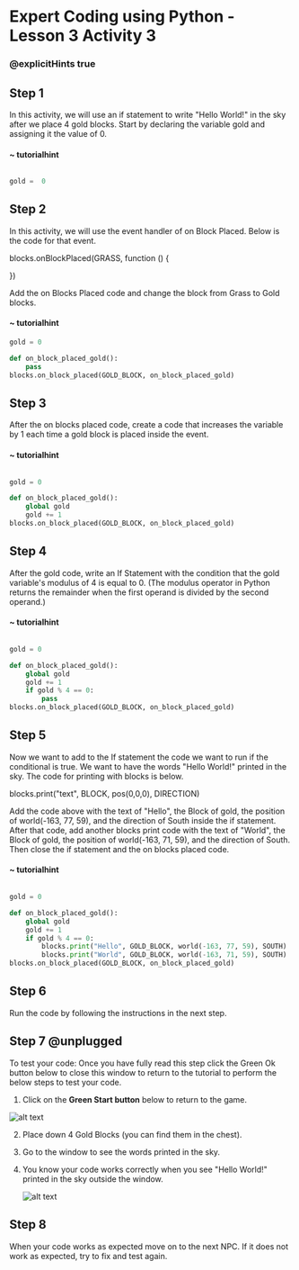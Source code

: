 # Expert Coding using Python - Lesson 3 Activity 3
### @explicitHints true


## Step 1

In this activity, we will use an if statement to write "Hello World!" in the sky after we place 4 gold blocks. 
Start by declaring the variable gold and assigning it the value of 0. 

#### ~ tutorialhint
``` python

gold =  0

```

## Step 2

In this activity, we will use the event handler of on Block Placed.  Below is the code for that event. 

blocks.onBlockPlaced(GRASS,  function  ()  {

})

Add the on Blocks Placed code and change the block from Grass to Gold blocks. 

#### ~ tutorialhint
```python
gold = 0

def on_block_placed_gold():
    pass
blocks.on_block_placed(GOLD_BLOCK, on_block_placed_gold)

```

## Step 3

After the on blocks placed code, create a code that increases the variable by 1 each time a gold block is placed inside the event. 

#### ~ tutorialhint
```python

gold = 0

def on_block_placed_gold():
    global gold
    gold += 1
blocks.on_block_placed(GOLD_BLOCK, on_block_placed_gold)


```

## Step 4

After the gold code, write an If Statement with the condition that the gold variable's modulus of 4 is equal to 0. 
(The modulus operator in Python returns the remainder when the first operand is divided by the second operand.)

#### ~ tutorialhint
```python

gold = 0

def on_block_placed_gold():
    global gold
    gold += 1
    if gold % 4 == 0:
        pass
blocks.on_block_placed(GOLD_BLOCK, on_block_placed_gold)


```

## Step 5

Now we want to add to the If statement the code we want to run if the conditional is true.  We want to have the words "Hello World!" printed in the sky. 
The code for printing with blocks is below. 

blocks.print("text", BLOCK, pos(0,0,0), DIRECTION)

Add the code above with the text of "Hello", the Block of gold, the position of world(-163, 77, 59), and the direction of South inside the if statement. 
After that code, add another blocks print code with the text of "World", the Block of gold, the position of world(-163, 71, 59), and the direction of South.
Then close the if statement and the on blocks placed code. 

#### ~ tutorialhint
```python

gold = 0

def on_block_placed_gold():
    global gold
    gold += 1
    if gold % 4 == 0:
        blocks.print("Hello", GOLD_BLOCK, world(-163, 77, 59), SOUTH)
        blocks.print("World", GOLD_BLOCK, world(-163, 71, 59), SOUTH)
blocks.on_block_placed(GOLD_BLOCK, on_block_placed_gold)


```



## Step 6

Run the code by following the instructions in the next step.


## Step 7 @unplugged

To test your code:
Once you have fully read this step click the Green Ok button below to close this window to return to the tutorial to perform the below steps to test your code.

1. Click on the **Green Start button** below to return to the game.

  

![alt text](https://expertjs.codingcredentials.com/Lesson1/1.1/1.JPG?raw=true  "Start")

2.  Place down 4 Gold Blocks (you can find them in the chest).
3.  Go to the window to see the words printed in the sky.
4. You know your code works correctly when you see "Hello World!" printed in the sky outside the window. 
   
   ![alt text](https://expertjs.codingcredentials.com/Lesson3/3.1/3.1.2.png?raw=true  "code")
## Step 8

When your code works as expected move on to the next NPC. 
If it does not work as expected, try to fix and test again.